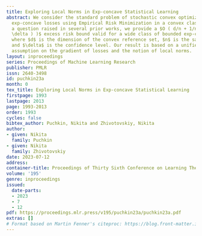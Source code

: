```yaml
---
title: Exploring Local Norms in Exp-concave Statistical Learning
abstract: We consider the standard problem of stochastic convex optimization with
  exp-concave losses using Empirical Risk Minimization in a convex class. Answering
  a question raised in several prior works, we provide a $O ( d/n + 1/n \log( 1 /
  \delta ) )$ excess risk bound valid for a wide class of bounded exp-concave losses,
  where $d$ is the dimension of the convex reference set, $n$ is the sample size,
  and $\delta$ is the confidence level. Our result is based on a unified geometric
  assumption on the gradient of losses and the notion of local norms.
layout: inproceedings
series: Proceedings of Machine Learning Research
publisher: PMLR
issn: 2640-3498
id: puchkin23a
month: 0
tex_title: Exploring Local Norms in Exp-concave Statistical Learning
firstpage: 1993
lastpage: 2013
page: 1993-2013
order: 1993
cycles: false
bibtex_author: Puchkin, Nikita and Zhivotovskiy, Nikita
author:
- given: Nikita
  family: Puchkin
- given: Nikita
  family: Zhivotovskiy
date: 2023-07-12
address: 
container-title: Proceedings of Thirty Sixth Conference on Learning Theory
volume: '195'
genre: inproceedings
issued:
  date-parts:
  - 2023
  - 7
  - 12
pdf: https://proceedings.mlr.press/v195/puchkin23a/puchkin23a.pdf
extras: []
# Format based on Martin Fenner's citeproc: https://blog.front-matter.io/posts/citeproc-yaml-for-bibliographies/
---
```

